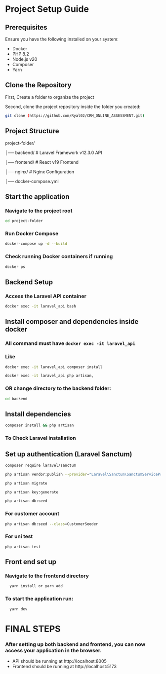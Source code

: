 # Project Setup Guide

## Prerequisites
Ensure you have the following installed on your system:

  - Docker
  - PHP 8.2
  - Node.js v20
  - Composer
  - Yarn

## Clone the Repository

First, Create a folder to organize the project

Second, clone the project repository inside the folder you created:

```sh
git clone (https://github.com/Ryal02/CRM_ONLINE_ASSESSMENT.git)
```

## Project Structure

project-folder/

  │── backend/           # Laravel Framework v12.3.0 API

  │── frontend/          # React v19 Frontend

  │── nginx/             # Nginx Configuration

  │── docker-compose.yml


## Start the application

### Navigate to the project root
```sh
cd project-folder
```

### Run Docker Compose
```sh
docker-compose up -d --build
```

### Check running Docker containers if running
```sh
docker ps
```

## Backend Setup

### Access the Laravel API container
```sh
docker exec -it laravel_api bash
```
## Install composer and dependencies inside docker

### All command must have ```docker exec -it laravel_api```

### Like
```sh
docker exec -it laravel_api composer install
```
```sh
docker exec -it laravel_api php artisan, 
```

### OR change directory to the backend folder:
```sh
cd backend
```

## Install dependencies
```sh
composer install && php artisan
```
### To Check Laravel installation



## Set up authentication (Laravel Sanctum)

```sh
composer require laravel/sanctum
```
```sh
php artisan vendor:publish --provider="Laravel\Sanctum\SanctumServiceProvider"
```
```sh
php artisan migrate
```
```sh
php artisan key:generate
```
```sh
php artisan db:seed
```

### For customer account
```sh
php artisan db:seed --class=CustomerSeeder
```

### For uni test
```
php artisan test
```

## Front end set up

### Navigate to the frontend directory
```sh
  yarn install or yarn add
```

### To start the application run:
```sh
  yarn dev
```

# FINAL STEPS

### After setting up both backend and frontend, you can now access your application in the browser.

- API should be running at http://localhost:8005
- Frontend should be running at http://localhost:5173
